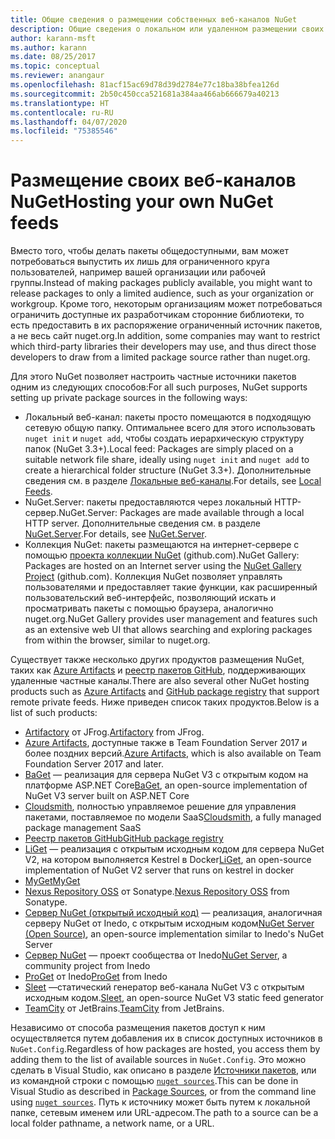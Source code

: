 ```yaml
---
title: Общие сведения о размещении собственных веб-каналов NuGet
description: Общие сведения о локальном или удаленном размещении своих веб-каналов пакетов NuGet или коллекций.
author: karann-msft
ms.author: karann
ms.date: 08/25/2017
ms.topic: conceptual
ms.reviewer: anangaur
ms.openlocfilehash: 81acf15ac69d78d39d2784e77c18ba38bfea126d
ms.sourcegitcommit: 2b50c450cca521681a384aa466ab666679a40213
ms.translationtype: HT
ms.contentlocale: ru-RU
ms.lasthandoff: 04/07/2020
ms.locfileid: "75385546"
---
```

# <a name="hosting-your-own-nuget-feeds"></a><span data-ttu-id="1c958-103">Размещение своих веб-каналов NuGet</span><span class="sxs-lookup"><span data-stu-id="1c958-103">Hosting your own NuGet feeds</span></span>

<span data-ttu-id="1c958-104">Вместо того, чтобы делать пакеты общедоступными, вам может потребоваться выпустить их лишь для ограниченного круга пользователей, например вашей организации или рабочей группы.</span><span class="sxs-lookup"><span data-stu-id="1c958-104">Instead of making packages publicly available, you might want to release packages to only a limited audience, such as your organization or workgroup.</span></span> <span data-ttu-id="1c958-105">Кроме того, некоторым организациям может потребоваться ограничить доступные их разработчикам сторонние библиотеки, то есть предоставить в их распоряжение ограниченный источник пакетов, а не весь сайт nuget.org.</span><span class="sxs-lookup"><span data-stu-id="1c958-105">In addition, some companies may want to restrict which third-party libraries their developers may use, and thus direct those developers to draw from a limited package source rather than nuget.org.</span></span>

<span data-ttu-id="1c958-106">Для этого NuGet позволяет настроить частные источники пакетов одним из следующих способов:</span><span class="sxs-lookup"><span data-stu-id="1c958-106">For all such purposes, NuGet supports setting up private package sources in the following ways:</span></span>

- <span data-ttu-id="1c958-107">Локальный веб-канал: пакеты просто помещаются в подходящую сетевую общую папку. Оптимальнее всего для этого использовать `nuget init` и `nuget add`, чтобы создать иерархическую структуру папок (NuGet 3.3+).</span><span class="sxs-lookup"><span data-stu-id="1c958-107">Local feed: Packages are simply placed on a suitable network file share, ideally using `nuget init` and `nuget add` to create a hierarchical folder structure (NuGet 3.3+).</span></span> <span data-ttu-id="1c958-108">Дополнительные сведения см. в разделе [Локальные веб-каналы](../hosting-packages/local-feeds.md).</span><span class="sxs-lookup"><span data-stu-id="1c958-108">For details, see [Local Feeds](../hosting-packages/local-feeds.md).</span></span>
- <span data-ttu-id="1c958-109">NuGet.Server: пакеты предоставляются через локальный HTTP-сервер.</span><span class="sxs-lookup"><span data-stu-id="1c958-109">NuGet.Server: Packages are made available through a local HTTP server.</span></span> <span data-ttu-id="1c958-110">Дополнительные сведения см. в разделе [NuGet.Server](../hosting-packages/nuget-server.md).</span><span class="sxs-lookup"><span data-stu-id="1c958-110">For details, see [NuGet.Server](../hosting-packages/nuget-server.md).</span></span>
- <span data-ttu-id="1c958-111">Коллекция NuGet: пакеты размещаются на интернет-сервере с помощью [проекта коллекции NuGet](https://github.com/NuGet/NuGetGallery#build-and-run-the-gallery-in-arbitrary-number-easy-steps) (github.com).</span><span class="sxs-lookup"><span data-stu-id="1c958-111">NuGet Gallery: Packages are hosted on an Internet server using the [NuGet Gallery Project](https://github.com/NuGet/NuGetGallery#build-and-run-the-gallery-in-arbitrary-number-easy-steps) (github.com).</span></span> <span data-ttu-id="1c958-112">Коллекция NuGet позволяет управлять пользователями и предоставляет такие функции, как расширенный пользовательский веб-интерфейс, позволяющий искать и просматривать пакеты с помощью браузера, аналогично nuget.org.</span><span class="sxs-lookup"><span data-stu-id="1c958-112">NuGet Gallery provides user management and features such as an extensive web UI that allows searching and exploring packages from within the browser, similar to nuget.org.</span></span>

<span data-ttu-id="1c958-113">Существует также несколько других продуктов размещения NuGet, таких как [Azure Artifacts](https://www.visualstudio.com/docs/package/nuget/publish) и [реестр пакетов GitHub](https://help.github.com/articles/configuring-nuget-for-use-with-github-package-registry), поддерживающих удаленные частные каналы.</span><span class="sxs-lookup"><span data-stu-id="1c958-113">There are also several other NuGet hosting products such as [Azure Artifacts](https://www.visualstudio.com/docs/package/nuget/publish) and [GitHub package registry](https://help.github.com/articles/configuring-nuget-for-use-with-github-package-registry) that support remote private feeds.</span></span> <span data-ttu-id="1c958-114">Ниже приведен список таких продуктов.</span><span class="sxs-lookup"><span data-stu-id="1c958-114">Below is a list of such products:</span></span>

- <span data-ttu-id="1c958-115">[Artifactory](https://www.jfrog.com/artifactory/) от JFrog.</span><span class="sxs-lookup"><span data-stu-id="1c958-115">[Artifactory](https://www.jfrog.com/artifactory/) from JFrog.</span></span>
- <span data-ttu-id="1c958-116">[Azure Artifacts](https://www.visualstudio.com/docs/package/nuget/publish), доступные также в Team Foundation Server 2017 и более поздних версий.</span><span class="sxs-lookup"><span data-stu-id="1c958-116">[Azure Artifacts](https://www.visualstudio.com/docs/package/nuget/publish), which is also available on Team Foundation Server 2017 and later.</span></span>
- <span data-ttu-id="1c958-117">[BaGet](https://github.com/loic-sharma/BaGet) — реализация для сервера NuGet V3 с открытым кодом на платформе ASP.NET Core</span><span class="sxs-lookup"><span data-stu-id="1c958-117">[BaGet](https://github.com/loic-sharma/BaGet), an open-source implementation of NuGet V3 server built on ASP.NET Core</span></span>
- <span data-ttu-id="1c958-118">[Cloudsmith](https://cloudsmith.io/l/nuget-feed/), полностью управляемое решение для управления пакетами, поставляемое по модели SaaS</span><span class="sxs-lookup"><span data-stu-id="1c958-118">[Cloudsmith](https://cloudsmith.io/l/nuget-feed/), a fully managed package management SaaS</span></span>
- [<span data-ttu-id="1c958-119">Реестр пакетов GitHub</span><span class="sxs-lookup"><span data-stu-id="1c958-119">GitHub package registry</span></span>](https://help.github.com/articles/configuring-nuget-for-use-with-github-package-registry)
- <span data-ttu-id="1c958-120">[LiGet](https://github.com/ai-traders/liget) — реализация с открытым исходным кодом для сервера NuGet V2, на котором выполняется Kestrel в Docker</span><span class="sxs-lookup"><span data-stu-id="1c958-120">[LiGet](https://github.com/ai-traders/liget), an open-source implementation of NuGet V2 server that runs on kestrel in docker</span></span>
- [<span data-ttu-id="1c958-121">MyGet</span><span class="sxs-lookup"><span data-stu-id="1c958-121">MyGet</span></span>](https://myget.org)
- <span data-ttu-id="1c958-122">[Nexus Repository OSS](https://www.sonatype.com/nexus-repository-oss) от Sonatype.</span><span class="sxs-lookup"><span data-stu-id="1c958-122">[Nexus Repository OSS](https://www.sonatype.com/nexus-repository-oss) from Sonatype.</span></span>
- <span data-ttu-id="1c958-123">[Сервер NuGet (открытый исходный код)](https://github.com/svenkle/nuget-server) — реализация, аналогичная серверу NuGet от Inedo, с открытым исходным кодом</span><span class="sxs-lookup"><span data-stu-id="1c958-123">[NuGet Server (Open Source)](https://github.com/svenkle/nuget-server), an open-source implementation similar to Inedo's NuGet Server</span></span>
- <span data-ttu-id="1c958-124">[Сервер NuGet](http://nugetserver.net/) — проект сообщества от Inedo</span><span class="sxs-lookup"><span data-stu-id="1c958-124">[NuGet Server](http://nugetserver.net/), a community project from Inedo</span></span>
- <span data-ttu-id="1c958-125">[ProGet](https://inedo.com/proget) от Inedo</span><span class="sxs-lookup"><span data-stu-id="1c958-125">[ProGet](https://inedo.com/proget) from Inedo</span></span>
- <span data-ttu-id="1c958-126">[Sleet](https://github.com/emgarten/sleet) —статический генератор веб-канала NuGet V3 с открытым исходным кодом.</span><span class="sxs-lookup"><span data-stu-id="1c958-126">[Sleet](https://github.com/emgarten/sleet), an open-source NuGet V3 static feed generator</span></span>
- <span data-ttu-id="1c958-127">[TeamCity](https://www.jetbrains.com/teamcity/) от JetBrains.</span><span class="sxs-lookup"><span data-stu-id="1c958-127">[TeamCity](https://www.jetbrains.com/teamcity/) from JetBrains.</span></span>

<span data-ttu-id="1c958-128">Независимо от способа размещения пакетов доступ к ним осуществляется путем добавления их в список доступных источников в `NuGet.Config`.</span><span class="sxs-lookup"><span data-stu-id="1c958-128">Regardless of how packages are hosted, you access them by adding them to the list of available sources in `NuGet.Config`.</span></span> <span data-ttu-id="1c958-129">Это можно сделать в Visual Studio, как описано в разделе [Источники пакетов](../consume-packages/install-use-packages-visual-studio.md#package-sources), или из командной строки с помощью [`nuget sources`](../reference/cli-reference/cli-ref-sources.md).</span><span class="sxs-lookup"><span data-stu-id="1c958-129">This can be done in Visual Studio as described in [Package Sources](../consume-packages/install-use-packages-visual-studio.md#package-sources), or from the command line using [`nuget sources`](../reference/cli-reference/cli-ref-sources.md).</span></span> <span data-ttu-id="1c958-130">Путь к источнику может быть путем к локальной папке, сетевым именем или URL-адресом.</span><span class="sxs-lookup"><span data-stu-id="1c958-130">The path to a source can be a local folder pathname, a network name, or a URL.</span></span>
